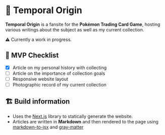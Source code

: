 # 🌌 Temporal Origin

**Temporal Origin** is a fansite for the **Pokémon Trading Card Game**, hosting various writings about the subject as well as my current collection.

⚠️ Currently a work in progress.

## 📝 MVP Checklist

- [x] Article on my personal history with collecting
- [ ] Article on the importance of collection goals
- [ ] Responsive website layout
- [ ] Photographic record of my current collection

## 🏗️ Build information

- Uses the [Next.js](https://nextjs.org/) library to statically generate the website.
- Articles are written in **Markdown** and then rendered to the page using [markdown-to-jsx](https://markdown-to-jsx.quantizor.dev/) and [gray-matter](https://github.com/jonschlinkert/gray-matter)
